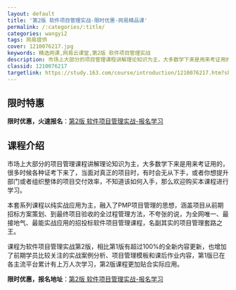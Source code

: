 ```yaml
---
layout: default
title: '第2版 软件项目管理实战-限时优惠-网易精品课'
permalink: /:categories/:title/
categories: wangyi2
tags: 网易提供
cover: 1210076217.jpg
keywords: 精选网课,网易云课堂,第2版 软件项目管理实战
description: 市场上大部分的项目管理课程讲解理论知识为主，大多数学下来是用来考证用的，很多时候各种证考下来了，当面对真正的项目时，有时
classid: 1210076217
targetlink: https://study.163.com/course/introduction/1210076217.htm?share=1&shareId=1025206652&utm_campaign=share&utm_medium=iphoneShare&utm_source=&utm_u=1025206652
---
```


## 限时特惠

**限时优惠，火速报名**：[第2版 软件项目管理实战-报名学习](https://study.163.com/course/introduction/1210076217.htm?share=1&shareId=1025206652&utm_campaign=share&utm_medium=iphoneShare&utm_source=&utm_u=1025206652)

## 课程介绍

市场上大部分的项目管理课程讲解理论知识为主，大多数学下来是用来考证用的，很多时候各种证考下来了，当面对真正的项目时，有时会无从下手，或者你想提升部门或者组织整体的项目交付效率，不知道该如何入手，那么欢迎购买本课程进行学习。



本套系列课程以纯实战应用为主，融入了PMP项目管理的思想，涵盖项目从前期招标方案策划、到最终项目验收的全过程管理方法，不夸张的说，为全网唯一、最接地气、最能实战应用的招投标软件项目管理课程，名副其实的项目管理套路之王。



课程为软件项目管理实战第2版，相比第1版有超过100%的全新内容更新，也增加了前期学员比较关注的实战案例分析、项目管理模板和课后作业内容，第1版已在各主流平台累计有上万人次学习，第2版课程更加贴合实际应用。

**限时优惠，报名地址**：[第2版 软件项目管理实战-报名学习](https://study.163.com/course/introduction/1210076217.htm?share=1&shareId=1025206652&utm_campaign=share&utm_medium=iphoneShare&utm_source=&utm_u=1025206652)

